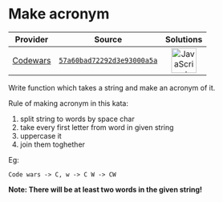 [_metadata_:generated]: - "true"

# Make acronym

<!-- INFO TABLE BEGIN -->

| Provider                                        | Source                                                                               | Solutions                                                                                                                                                    |
| :---------------------------------------------: | :----------------------------------------------------------------------------------: | :----------------------------------------------------------------------------------------------------------------------------------------------------------: |
| [Codewars](../../../docs/providers/Codewars.md) | [`57a60bad72292d3e93000a5a`](https://www.codewars.com/kata/57a60bad72292d3e93000a5a) | [<img src="https://res.cloudinary.com/rascaltwo/image/upload/v1631924076/javascript_ehszr7.svg" alt="JavaScript" title="JavaScript" width="50" />](solve.js) |

<!-- INFO TABLE END -->

Write function which takes a string and make an acronym of it.

Rule of making acronym in this kata:

1. split string to words by space char
2. take every first letter from word in given string
3. uppercase it
4. join them toghether


Eg:

```
Code wars -> C, w -> C W -> CW
```

**Note: There will be at least two words in the given string!**
